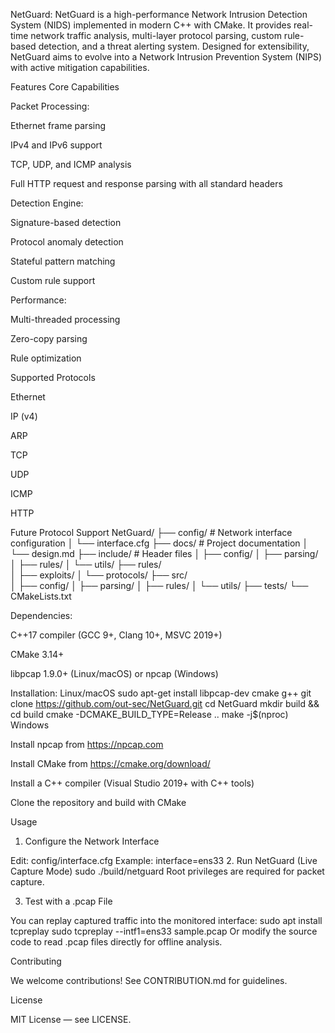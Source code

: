 NetGuard:
NetGuard is a high-performance Network Intrusion Detection System (NIDS) implemented in modern C++ with CMake. It provides real-time network traffic analysis, multi-layer protocol parsing, custom rule-based detection, and a threat alerting system. Designed for extensibility, NetGuard aims to evolve into a Network Intrusion Prevention System (NIPS) with active mitigation capabilities.

Features
Core Capabilities

Packet Processing:

Ethernet frame parsing

IPv4 and IPv6 support

TCP, UDP, and ICMP analysis

Full HTTP request and response parsing with all standard headers

Detection Engine:

Signature-based detection

Protocol anomaly detection

Stateful pattern matching

Custom rule support

Performance:

Multi-threaded processing

Zero-copy parsing

Rule optimization

Supported Protocols

Ethernet

IP (v4)

ARP

TCP

UDP

ICMP

HTTP

Future Protocol Support
NetGuard/
├── config/            # Network interface configuration
│   └── interface.cfg
├── docs/              # Project documentation
│   └── design.md
├── include/           # Header files
│   ├── config/
│   ├── parsing/
│   ├── rules/
│   └── utils/
├── rules/             
│   ├── exploits/
│   └── protocols/
├── src/               
│   ├── config/
│   ├── parsing/
│   ├── rules/
│   └── utils/
├── tests/
└── CMakeLists.txt

Dependencies:

C++17 compiler (GCC 9+, Clang 10+, MSVC 2019+)

CMake 3.14+

libpcap 1.9.0+ (Linux/macOS) or npcap (Windows)

Installation:
Linux/macOS
sudo apt-get install libpcap-dev cmake g++
git clone https://github.com/out-sec/NetGuard.git
cd NetGuard
mkdir build && cd build
cmake -DCMAKE_BUILD_TYPE=Release ..
make -j$(nproc)
Windows

Install npcap from https://npcap.com

Install CMake from https://cmake.org/download/

Install a C++ compiler (Visual Studio 2019+ with C++ tools)

Clone the repository and build with CMake

Usage
1. Configure the Network Interface

Edit:
config/interface.cfg
Example:
interface=ens33
2. Run NetGuard (Live Capture Mode)
sudo ./build/netguard
Root privileges are required for packet capture.

3. Test with a .pcap File

You can replay captured traffic into the monitored interface:
sudo apt install tcpreplay
sudo tcpreplay --intf1=ens33 sample.pcap
Or modify the source code to read .pcap files directly for offline analysis.

Contributing

We welcome contributions! See CONTRIBUTION.md for guidelines.

License

MIT License — see LICENSE.

